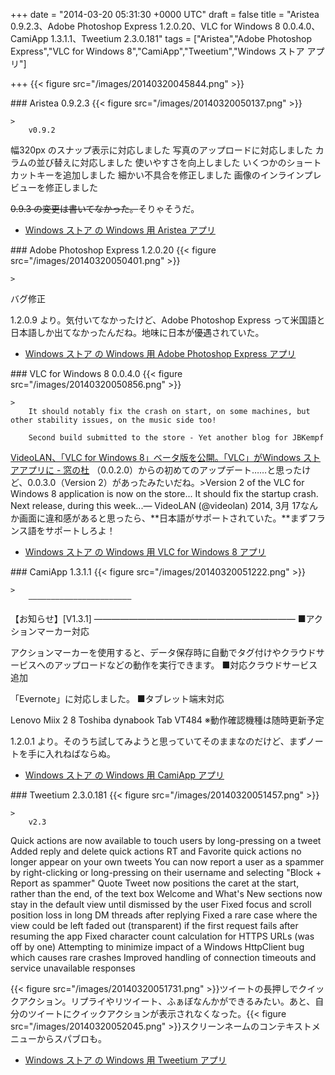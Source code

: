 
+++
date = "2014-03-20 05:31:30 +0000 UTC"
draft = false
title = "Aristea 0.9.2.3、Adobe Photoshop Express 1.2.0.20、VLC for Windows 8 0.0.4.0、CamiApp 1.3.1.1、Tweetium 2.3.0.181"
tags = ["Aristea","Adobe Photoshop Express","VLC for Windows 8","CamiApp","Tweetium","Windows ストア アプリ"]

+++
{{< figure src="/images/20140320045844.png"  >}}<br/>


<div class="section">
    ### Aristea 0.9.2.3
    {{< figure src="/images/20140320050137.png"  >}}<br/>


    >
        v0.9.2


幅320px のスナップ表示に対応しました
写真のアップロードに対応しました
カラムの並び替えに対応しました
使いやすさを向上しました
いくつかのショートカットキーを追加しました
細かい不具合を修正しました
画像のインラインプレビューを修正しました

    
<s>0.9.3 の変更は書いてなかった。</s>そりゃそうだ。

<ul>
<li><a href="http://apps.microsoft.com/windows/ja-jp/app/88e09e92-fdc4-4510-96d9-649f20ad8ecf">Windows ストア の Windows 用 Aristea アプリ</a></li>
</ul>
</div>
<div class="section">
    ### Adobe Photoshop Express 1.2.0.20
    {{< figure src="/images/20140320050401.png"  >}}<br/>


    >
        

バグ修正

    
1.2.0.9 より。気付いてなかったけど、Adobe Photoshop Express って米国語と日本語しか出てなかったんだね。地味に日本が優遇されていた。

<ul>
<li><a href="http://apps.microsoft.com/windows/ja-jp/app/adobe-photoshop-express/c08a0d72-28a1-465a-9e70-6a5b80b44d60">Windows ストア の Windows 用 Adobe Photoshop Express アプリ</a></li>
</ul>
</div>
<div class="section">
    ### VLC for Windows 8 0.0.4.0
    {{< figure src="/images/20140320050856.png"  >}}<br/>


    >
        It should notably fix the crash on start, on some machines, but other stability issues, on the music side too!

        Second build submitted to the store - Yet another blog for JBKempf
    
<a href="http://www.forest.impress.co.jp/docs/news/20140313_639404.html">VideoLAN、「VLC for Windows 8」ベータ版を公開。「VLC」がWindows ストアアプリに - 窓の杜</a> （0.0.2.0）からの初めてのアップデート……と思ったけど、0.0.3.0（Version 2）があったみたいだね。>Version 2 of the VLC for Windows 8 application is now on the store... It should fix the startup crash.
Next release, during this week...— VideoLAN (@videolan) 2014, 3月 17なんか画面に違和感があると思ったら、**日本語がサポートされていた。**まずフランス語をサポートしろよ！

<ul>
<li><a href="http://apps.microsoft.com/windows/ja-jp/app/vlc-for-windows-8/c527ff2d-b5d0-45b6-bfc3-92fb7357ef72">Windows ストア の Windows 用 VLC for Windows 8 アプリ</a></li>
</ul>
</div>
<div class="section">
    ### CamiApp 1.3.1.1
    {{< figure src="/images/20140320051222.png"  >}}<br/>


    >
        ―――――――――――――――――――――――
【お知らせ】[V1.3.1]
―――――――――――――――――――――――
■アクションマーカー対応


アクションマーカーを使用すると、データ保存時に自動でタグ付けやクラウドサービスへのアップロードなどの動作を実行できます。
■対応クラウドサービス追加


「Evernote」に対応しました。
■タブレット端末対応


Lenovo Miix 2 8
Toshiba dynabook Tab VT484
※動作確認機種は随時更新予定

    
1.2.0.1 より。そのうち試してみようと思っていてそのままなのだけど、まずノートを手に入れねばならぬ。

<ul>
<li><a href="http://apps.microsoft.com/windows/ja-jp/app/camiapp/f3166f41-79f2-4c04-b161-d1ab3f247e5e">Windows ストア の Windows 用 CamiApp アプリ</a></li>
</ul>
</div>
<div class="section">
    ### Tweetium 2.3.0.181
    {{< figure src="/images/20140320051457.png"  >}}<br/>


    >
        v2.3


Quick actions are now available to touch users by long-pressing on a tweet
Added reply and delete quick actions
RT and Favorite quick actions no longer appear on your own tweets
You can now report a user as a spammer by right-clicking or long-pressing on their username and selecting "Block + Report as spammer"
Quote Tweet now positions the caret at the start, rather than the end, of the text box
Welcome and What&#39;s New sections now stay in the default view until dismissed by the user
Fixed focus and scroll position loss in long DM threads after replying
Fixed a rare case where the view could be left faded out (transparent) if the first request fails after resuming the app
Fixed character count calculation for HTTPS URLs (was off by one)
Attempting to minimize impact of a Windows HttpClient bug which causes rare crashes
Improved handling of connection timeouts and service unavailable responses

    
{{< figure src="/images/20140320051731.png"  >}}ツイートの長押しでクイックアクション。リプライやリツイート、ふぁぼなんかができるみたい。あと、自分のツイートにクイックアクションが表示されなくなった。{{< figure src="/images/20140320052045.png"  >}}スクリーンネームのコンテキストメニューからスパブロも。

<ul>
<li><a href="http://apps.microsoft.com/windows/ja-jp/app/tweetium/4071d364-44bf-47ce-9eb7-d527e6f182a2">Windows ストア の Windows 用 Tweetium アプリ</a></li>
</ul>
</div>

